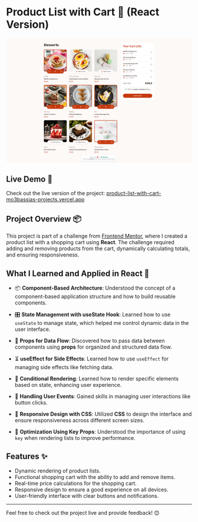 # Product List with Cart 🛒 (React Version)

![Preview of the project](./public/preview.png)

## Live Demo 🔗

Check out the live version of the project: [product-list-with-cart-mo3bassias-projects.vercel.app](https://product-list-with-cart-mo3bassias-projects.vercel.app)

## Project Overview 📦

This project is part of a challenge from [Frontend Mentor](https://www.frontendmentor.io/challenges/product-list-with-cart-5MmqLVAp_d), where I created a product list with a shopping cart using **React**. The challenge required adding and removing products from the cart, dynamically calculating totals, and ensuring responsiveness.

## What I Learned and Applied in React 🚀

- 📦 **Component-Based Architecture**: Understood the concept of a component-based application structure and how to build reusable components.

- 🎛️ **State Management with useState Hook**: Learned how to use `useState` to manage state, which helped me control dynamic data in the user interface.

- 🔄 **Props for Data Flow**: Discovered how to pass data between components using **props** for organized and structured data flow.

- ⏳ **useEffect for Side Effects**: Learned how to use `useEffect` for managing side effects like fetching data.

- 🧠 **Conditional Rendering**: Learned how to render specific elements based on state, enhancing user experience.

- 🎯 **Handling User Events**: Gained skills in managing user interactions like button clicks.

- 🎨 **Responsive Design with CSS**: Utilized **CSS** to design the interface and ensure responsiveness across different screen sizes.

- 🔑 **Optimization Using Key Props**: Understood the importance of using `key` when rendering lists to improve performance.

## Features ✨

- Dynamic rendering of product lists.
- Functional shopping cart with the ability to add and remove items.
- Real-time price calculations for the shopping cart.
- Responsive design to ensure a good experience on all devices.
- User-friendly interface with clear buttons and notifications.

---

Feel free to check out the project live and provide feedback! 😊
